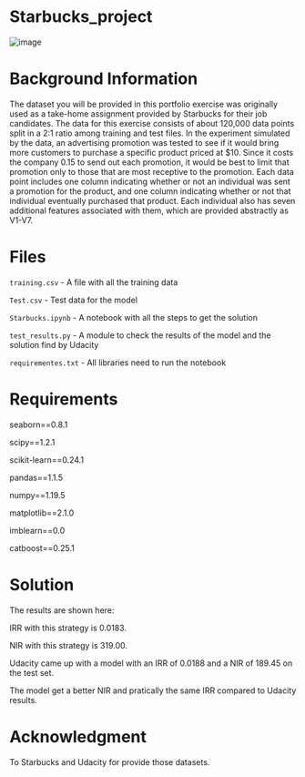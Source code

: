 # Starbucks_project

![image](https://user-images.githubusercontent.com/72763736/115127278-ae741800-9fab-11eb-967f-67bb3f26855f.png)

# Background Information
The dataset you will be provided in this portfolio exercise was originally used as a take-home assignment provided by Starbucks for their job candidates. The data for this exercise consists of about 120,000 data points split in a 2:1 ratio among training and test files. In the experiment simulated by the data, an advertising promotion was tested to see if it would bring more customers to purchase a specific product priced at $10. Since it costs the company 0.15 to send out each promotion, it would be best to limit that promotion only to those that are most receptive to the promotion. Each data point includes one column indicating whether or not an individual was sent a promotion for the product, and one column indicating whether or not that individual eventually purchased that product. Each individual also has seven additional features associated with them, which are provided abstractly as V1-V7.


# Files
`training.csv` - A file with all the training data

`Test.csv` - Test data for the model 

`Starbucks.ipynb` - A notebook with all the steps to get the solution

`test_results.py` - A module to check the results of the model and the solution find by Udacity

`requirementes.txt` - All libraries need to run the notebook

# Requirements

seaborn==0.8.1

scipy==1.2.1

scikit-learn==0.24.1

pandas==1.1.5

numpy==1.19.5

matplotlib==2.1.0

imblearn==0.0

catboost==0.25.1

# Solution
The results are shown here:

IRR with this strategy is 0.0183.

NIR with this strategy is 319.00.

Udacity came up with a model with an IRR of 0.0188 and a NIR of 189.45 on the test set.

The model get a better NIR and pratically the same IRR compared to Udacity results.
# Acknowledgment 

To Starbucks and Udacity for provide those datasets.
